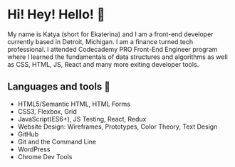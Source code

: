 # Hi! Hey! Hello! 💫


My name is Katya (short for Ekaterina) and I am a front-end developer currently based in Detroit, Michigan. I am a finance turned tech professional. I attended Codecademy PRO Front-End Engineer program where I learned the fundamentals of data structures and algorithms as well as CSS, HTML, JS, React and many more exiting developer tools.

## Languages and tools 🧰

+ HTML5/Semantic HTML, HTML Forms
+ CSS3, Flexbox, Grid
+ JavaScript(ES6+), JS Testing, React, Redux
+ Website Design: Wireframes, Prototypes, Color Theory, Text Design
+ GitHub
+ Git and the Command Line
+ WordPress
+ Chrome Dev Tools




